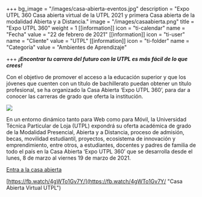 +++
bg_image = "/images/casa-abierta-eventos.jpg"
description = "Expo UTPL 360 Casa abierta virtual de la UTPL 2021 y primera Casa abierta de la modalidad Abierta y a Distancia."
image = "/images/casaabierta.png"
title = "Expo UTPL 360"
weight = 1
[[information]]
icon = "ti-calendar"
name = "Fecha"
value = "22 de febrero de 2021"
[[information]]
icon = "ti-user"
name = "Cliente"
value = "UTPL"
[[information]]
icon = "ti-folder"
name = "Categoría"
value = "Ambientes de Aprendizaje"

+++
**_¡Encontrar tu carrera del futuro con la UTPL es más fácil de lo que crees!_**

Con el objetivo de promover el acceso a la educación superior y que los jóvenes que cuenten con un título de bachillerato puedan obtener un título profesional, se ha organizado la Casa Abierta ‘Expo UTPL 360’, para dar a conocer las carreras de grado que oferta la institución.

![](/images/ec2ba27f-0201-4729-92b3-431b35d511ec.jpg)

En un entorno dinámico tanto para Web como para Móvil, la Universidad Técnica Particular de Loja (UTPL) expondrá su oferta académica de grado de la Modalidad Presencial, Abierta y a Distancia, proceso de admisión, becas, movilidad estudiantil, proyectos, ecosistema de innovación y emprendimiento, entre otros, a estudiantes, docentes y padres de familia de todo el país en la Casa Abierta ‘Expo UTPL 360’ que se desarrolla desde el lunes, 8 de marzo al viernes 19 de marzo de 2021.

[Entra a la casa abierta](https://casavirtual.utpl.edu.ec)

[https://fb.watch/4gWTo1Gv7Y/](https://fb.watch/4gWTo1Gv7Y/ "Casa Abierta Virtual UTPL")